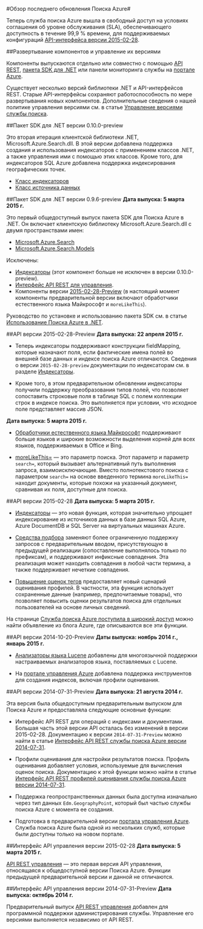 <properties 
	pageTitle="Обзор последнего обновления службы поиска Azure | Microsoft Azure" 
	description="Примечания к выпуску с описанием последних обновлений службы поиска Azure" 
	services="search" 
	documentationCenter="" 
	authors="HeidiSteen" 
	manager="mblythe" 
	editor=""/>

<tags 
	ms.service="search" 
	ms.devlang="rest-api" 
	ms.workload="search" 
	ms.topic="article" 
	ms.tgt_pltfrm="na" 
	ms.date="07/08/2015" 
	ms.author="heidist"/>

#Обзор последнего обновления Поиска Azure#

Теперь служба поиска Azure вышла в свободный доступ на условиях соглашения об уровне обслуживания (SLA), обеспечивающего доступность в течение 99,9 % времени, для поддерживаемых конфигураций [API-интерфейса версии 2015-02-28](https://msdn.microsoft.com/library/azure/dn798935.aspx).

##Развертывание компонентов и управление их версиями

Компоненты выпускаются отдельно или совместно с помощью [API REST](https://msdn.microsoft.com/library/azure/dn798935.aspx), [пакета SDK для .NET](http://go.microsoft.com/fwlink/?LinkId=528216) или панели мониторинга службы на [портале Azure](https://portal.azure.com).

Существует несколько версий библиотеки .NET и API-интерфейсов REST. Старые API-интерфейсы сохраняют работоспособность по мере развертывания новых компонентов. Дополнительные сведения о нашей политике управления версиями см. в статье [Управление версиями службы поиска](https://msdn.microsoft.com/library/azure/dn864560.aspx).


##Пакет SDK для .NET версии 0.10.0-preview

Это вторая итерация клиентской библиотеки .NET, Microsoft.Azure.Search.dll. В этой версии добавлена поддержка создания и использования индексаторов с применением классов .NET, а также управления ими с помощью этих классов. Кроме того, для индексаторов SQL Azure добавлена поддержка индексирования географических точек.

- [Класс индексаторов](https://msdn.microsoft.com/library/azure/microsoft.azure.search.models.indexer.aspx)
- [Класс источника данных](https://msdn.microsoft.com/library/azure/microsoft.azure.search.models.datasource.aspx)

##Пакет SDK для .NET версии 0.9.6-preview
**Дата выпуска: 5 марта 2015 г.**

Это первый общедоступный выпуск пакета SDK для Поиска Azure в .NET. Он включает клиентскую библиотеку Microsoft.Azure.Search.dll с двумя пространствами имен:

- [Microsoft.Azure.Search](https://msdn.microsoft.com/library/azure/microsoft.azure.search.aspx)
- [Microsoft.Azure.Search.Models](https://msdn.microsoft.com/library/azure/microsoft.azure.search.models.aspx)

Исключены:

- [Индексаторы](http://go.microsoft.com/fwlink/p/?LinkId=528173) (этот компонент больше не исключен в версии 0.10.0-preview).
- [Интерфейс API REST для управления](https://msdn.microsoft.com/library/azure/dn832684.aspx).
- Компоненты версии [2015-02-28-Preview](search-api-2015-02-28-Preview.md) (в настоящий момент компоненты предварительной версии включают обработчики естественного языка Майкрософт и `moreLikeThis`).

Руководство по установке и использованию пакета SDK см. в статье [Использование Поиска Azure в .NET](http://go.microsoft.com/fwlink/p/?LinkId=528088).

##API версии 2015-02-28-Preview
**Дата выпуска: 22 апреля 2015 г.**

- Теперь индексаторы поддерживают конструкции fieldMapping, которые назначают поля, если фактические имена полей во внешней базе данных и индексе поиска Azure отличаются. Сведения о версии `2015-02-28-preview` документации по индексаторам см. в разделе [Индексаторы](search-api-indexers-2015-02-28-Preview.md).

- Кроме того, в этом предварительном обновлении индексаторы получили поддержку преобразования типов полей, что позволяет сопоставить строковые поля в таблице SQL с полем коллекции строк в индексе поиска. Это выполняется при условии, что исходное поле представляет массив JSON.

**Дата выпуска: 5 марта 2015 г.**

- [Обработчики естественного языка Майкрософт](search-api-2015-02-28-Preview.md) поддерживают больше языков и широкие возможности выделения корней для всех языков, поддерживаемых в Office и Bing.

- [moreLikeThis=](search-api-2015-02-28-Preview.md) — это параметр поиска. Этот параметр и параметр `search=`, который вызывает альтернативный путь выполнения запроса, взаимоисключающие. Вместо полнотекстового поиска с параметром `search=` на основе введенного термина `moreLikeThis=` находит документы, которые похожи на указанный документ, сравнивая их поля, доступные для поиска.

##API версии 2015-02-28
**Дата выпуска: 5 марта 2015 г.**

- [Индексаторы](http://go.microsoft.com/fwlink/p/?LinkID=528210) — это новая функция, которая значительно упрощает индексирование из источников данных в базе данных SQL Azure, Azure DocumentDB и SQL Server на виртуальных машинах Azure.

- [Средства подбора](https://msdn.microsoft.com/library/azure/dn798936.aspx) заменяют более ограниченную поддержку запросов с предварительным вводом, присутствующую в предыдущей реализации (сопоставление выполнялось только по префиксам), и поддерживают инфиксные совпадения. Эта реализация может находить совпадения в любой части термина, а также поддерживает нечеткие совпадения.

- [Повышение оценок тегов](http://go.microsoft.com/fwlink/p/?LinkId=528212) предоставляет новый сценарий оценивания профилей. В частности, эта функция использует сохраненные данные (например, предпочитаемые товары), что позволяет повысить оценки результатов поиска для отдельных пользователей на основе личных сведений.

На странице [Служба поиска Azure поступила в широкий доступ](http://go.microsoft.com/fwlink/p/?LinkId=528211) можно найти объявление из блога Azure, где описываются все эти функции.

##API версии 2014-10-20-Preview
**Даты выпуска: ноябрь 2014 г., январь 2015 г.**

- [Анализаторы языка Lucene](search-api-2014-10-20-preview.md) добавлены для многоязычной поддержки настраиваемых анализаторов языка, поставляемых с Lucene. 

- На [портале управления Azure](https://portal.azure.com) добавлена поддержка инструментов для создания индексов, включая профили оценивания.

##API версии 2014-07-31-Preview
**Дата выпуска: 21 августа 2014 г.**

Эта версия была общедоступным предварительным выпуском для Поиска Azure и предоставляла следующие основные функции:

- Интерфейс API REST для операций с индексами и документами. Большая часть этой версии API осталась без изменений в версии 2015-02-28. Документацию к версии `2014-07-31-Preview` можно найти в статье [Интерфейс API REST службы поиска Azure версии 2014-07-31](search-api-2014-07-31-preview.md).

- Профили оценивания для настройки результатов поиска. Профиль оценивания добавляет условия, используемые для вычисления оценок поиска. Документацию к этой функции можно найти в статье [Интерфейс API REST профилей оценивания службы поиска Azure версии 2014-07-31](search-api-scoring-profiles-2014-07-31-preview.md).

- Поддержка геопространственных данных была доступна изначально через тип данных `Edm.GeographyPoint`, который был частью службы поиска Azure с момента ее создания.

- Подготовка в предварительной версии [портала управления Azure](https://portal.azure.com). Служба поиска Azure была одной из нескольких служб, которые были доступны только на новом портале.

##Интерфейс API управления версии 2015-02-28
**Дата выпуска: 5 марта 2015 г.**

[API REST управления](https://msdn.microsoft.com/library/azure/dn832684.aspx) — это первая версия API управления, относящаяся к общедоступной версии Поиска Azure. Функции предыдущей предварительной версии и данной не отличаются.

##Интерфейс API управления версии 2014-07-31-Preview
**Дата выпуска: октябрь 2014 г.**

Предварительный выпуск [API REST управления](search-management-api-2014-07-31-preview.md) добавлен для программной поддержки администрирования службы. Управление его версиями выполняется независимо от API REST.


 

<!---HONumber=July15_HO4-->